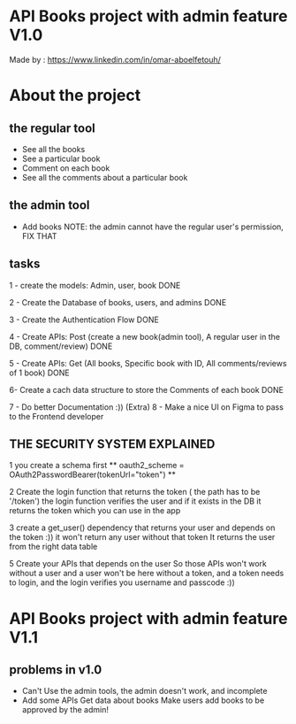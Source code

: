 # API Books project with admin feature V1.0
Made by : https://www.linkedin.com/in/omar-aboelfetouh/

# About the project
## the regular tool
- See all the books
- See  a particular book
- Comment on each book
- See all the comments about a particular book

## the admin tool
- Add books 
NOTE: the admin cannot have the regular user's permission, FIX THAT

## tasks
1 - create the models: Admin, user, book
DONE

2 - Create the Database of books, users, and admins
DONE

3 - Create the Authentication Flow
DONE

4 - Create APIs: Post (create a new book(admin tool), A regular user in the DB, comment/review)
DONE

5 - Create APIs: Get (All books, Specific book with ID, All comments/reviews of 1 book)
DONE

6- Create a cach data structure to store the Comments of each book
DONE

7 - Do better Documentation :))
(Extra) 8 - Make a nice UI on Figma to pass to the Frontend developer



## THE SECURITY SYSTEM EXPLAINED
1
you create a schema first 
** oauth2_scheme = OAuth2PasswordBearer(tokenUrl="token") **

2
Create the login function that returns the token ( the path has to be '/token')
the login function verifies the user and if it exists in the DB it returns the token which you can use in the app

3
create a get_user() dependency that returns your user and depends on the token :)) 
it won't return any user without that token 
It returns the user from the right data table 

5
Create your APIs that depends on the user
So those APIs won't work without a user and  a user won't be here without a token, and a token needs to login, and the login verifies you username and passcode :))

# API Books project with admin feature V1.1
## problems in v1.0
- Can't Use the admin tools, the admin doesn't work, and incomplete
- Add some APIs
    Get data about books
    Make users add books to be approved by the admin!
